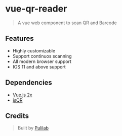 # vue-qr-reader
  > A vue web component to scan QR and Barcode

## Features
  - Highly customizable
  - Support continuos scanning
  - All modern browser support
  - IOS 11 and above support


## Dependencies
  - [Vue.js 2x](https://vuejs.org/)
  - [jsQR](https://github.com/cozmo/jsQR)


## Credits
> Built by [Pulilab](http://www.pulilab.com/)
